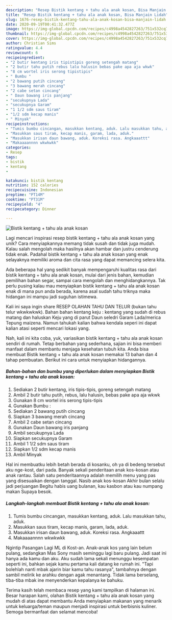 ```yaml
---
description: "Resep Bistik kentang + tahu ala anak kosan, Bisa Manjain Lidah"
title: "Resep Bistik kentang + tahu ala anak kosan, Bisa Manjain Lidah"
slug: 1676-resep-bistik-kentang-tahu-ala-anak-kosan-bisa-manjain-lidah
date: 2020-09-19T00:41:32.477Z
image: https://img-global.cpcdn.com/recipes/c4998a4542827263/751x532cq70/bistik-kentang-tahu-ala-anak-kosan-foto-resep-utama.jpg
thumbnail: https://img-global.cpcdn.com/recipes/c4998a4542827263/751x532cq70/bistik-kentang-tahu-ala-anak-kosan-foto-resep-utama.jpg
cover: https://img-global.cpcdn.com/recipes/c4998a4542827263/751x532cq70/bistik-kentang-tahu-ala-anak-kosan-foto-resep-utama.jpg
author: Christian Sims
ratingvalue: 4.4
reviewcount: 6
recipeingredient:
- "2 butir kentang iris tipistipis goreng setengah matang"
- "2 butir tahu putih rebus lalu halusin bebas pake apa aja wkwk"
- "8 cm wortel iris serong tipistipis"
- " Bumbu "
- "2 bawang putih cincang"
- "3 bawang merah cincang"
- "2 cabe setan cincang"
- " Daun bawang iris panjang"
- "secukupnya Lada"
- "secukupnya Garam"
- "1 1/2 sdm saus tiram"
- "1/2 sdm kecap manis"
- " Minyak"
recipeinstructions:
- "Tumis bumbu cincangan, masukkan kentang, aduk. Lalu masukkan tahu, aduk."
- "Masukkan saus tiram, kecap manis, garam, lada, aduk."
- "Masukkan irisan daun bawang, aduk. Koreksi rasa. Angkaaattt"
- "Makaaaannnn wkwkwkk"
categories:
- Resep
tags:
- bistik
- kentang
- 

katakunci: bistik kentang  
nutrition: 152 calories
recipecuisine: Indonesian
preptime: "PT14M"
cooktime: "PT31M"
recipeyield: "4"
recipecategory: Dinner

---
```



![Bistik kentang + tahu ala anak kosan](https://img-global.cpcdn.com/recipes/c4998a4542827263/751x532cq70/bistik-kentang-tahu-ala-anak-kosan-foto-resep-utama.jpg)

Lagi mencari inspirasi resep bistik kentang + tahu ala anak kosan yang unik? Cara menyiapkannya memang tidak susah dan tidak juga mudah. Kalau salah mengolah maka hasilnya akan hambar dan justru cenderung tidak enak. Padahal bistik kentang + tahu ala anak kosan yang enak selayaknya memiliki aroma dan cita rasa yang dapat memancing selera kita.

Ada beberapa hal yang sedikit banyak mempengaruhi kualitas rasa dari bistik kentang + tahu ala anak kosan, mulai dari jenis bahan, kemudian pemilihan bahan segar, sampai cara mengolah dan menghidangkannya. Tak perlu pusing kalau mau menyiapkan bistik kentang + tahu ala anak kosan enak di mana pun anda berada, karena asal sudah tahu triknya maka hidangan ini mampu jadi suguhan istimewa.

Kali ini saya ingin share RESEP OLAHAN TAHU DAN TELUR (bukan tahu telur wkwkwkwk). Bahan bahan kentang keju : kentang yang sudah di rebus matang dan haluskan Keju yang di parut Daun seledri Garam Lada/merica Tepung maizena. Namun tahukah kalian bahwa kendala seperi ini dapat kalian atasi seperti mencari lokasi yang.


Nah, kali ini kita coba, yuk, variasikan bistik kentang + tahu ala anak kosan sendiri di rumah. Tetap berbahan yang sederhana, sajian ini bisa memberi manfaat dalam membantu menjaga kesehatan tubuh kita. Anda bisa membuat Bistik kentang + tahu ala anak kosan memakai 13 bahan dan 4 tahap pembuatan. Berikut ini cara untuk menyiapkan hidangannya.

<!--inarticleads1-->

##### Bahan-bahan dan bumbu yang diperlukan dalam menyiapkan Bistik kentang + tahu ala anak kosan:

1. Sediakan 2 butir kentang, iris tipis-tipis, goreng setengah matang
1. Ambil 2 butir tahu putih, rebus, lalu halusin, bebas pake apa aja wkwk
1. Gunakan 8 cm wortel iris serong tipis-tipis
1. Gunakan  Bumbu :
1. Sediakan 2 bawang putih cincang
1. Siapkan 3 bawang merah cincang
1. Ambil 2 cabe setan cincang
1. Gunakan  Daun bawang iris panjang
1. Ambil secukupnya Lada
1. Siapkan secukupnya Garam
1. Ambil 1 1/2 sdm saus tiram
1. Siapkan 1/2 sdm kecap manis
1. Ambil  Minyak


Hal ini membuatku lebih betah berada di kosanku, oh ya di bedeng tersebut aku nge-kost, dari pada. Banyak sekali penderitaan anak kos-kosan atau anak rantau. Salah satu penderitaannya adalah memilih menu yang pas yang disesuaikan dengan tanggal. Nasib anak kos-kosan Akhir bulan selalu jadi perjuangan Begitu habis uang bulanan, kau kasbon atau kau numpang makan Supaya besok. 

<!--inarticleads2-->

##### Langkah-langkah membuat Bistik kentang + tahu ala anak kosan:

1. Tumis bumbu cincangan, masukkan kentang, aduk. Lalu masukkan tahu, aduk.
1. Masukkan saus tiram, kecap manis, garam, lada, aduk.
1. Masukkan irisan daun bawang, aduk. Koreksi rasa. Angkaaattt
1. Makaaaannnn wkwkwkk


Ngintip Pasangan Lagi ML di Kost-an. Anak-anak kos yang lain belum pulang, sedangkan Mas Sony masih seminggu lagi baru pulang. Jadi saat ini hanya ada kamu dan aku. Aku sudah lama sekali menunggu kesempatan seperti ini, bahkan sejak kamu pertama kali datang ke rumah ini. &#34;Tapi bolehlah nanti mbak ajarin biar kamu tahu rasanya&#34;, tambahnya dengan sambil melirik ke arahku dengan agak menantang. Tidak lama berselang, tiba-tiba mbak ine menyenderkan kepalanya ke bahuku. 

Terima kasih telah membaca resep yang kami tampilkan di halaman ini. Besar harapan kami, olahan Bistik kentang + tahu ala anak kosan yang mudah di atas dapat membantu Anda menyiapkan makanan yang menarik untuk keluarga/teman maupun menjadi inspirasi untuk berbisnis kuliner. Semoga bermanfaat dan selamat mencoba!
